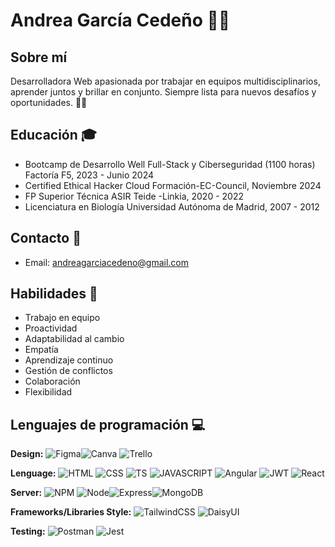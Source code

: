 # Andrea García Cedeño :woman_technologist:

## Sobre mí
Desarrolladora Web apasionada por trabajar en equipos multidisciplinarios, aprender juntos y brillar en conjunto. Siempre lista para nuevos desafíos y oportunidades. 💪✨

## Educación :mortar_board:
- Bootcamp de Desarrollo Well Full-Stack y Ciberseguridad (1100 horas)
  Factoría F5, 2023 - Junio 2024
- Certified Ethical Hacker Cloud Formación-EC-Council, Noviembre 2024
- FP Superior Técnica ASIR Teide -Linkia, 2020 - 2022
- Licenciatura en Biología Universidad Autónoma de Madrid, 2007 - 2012

## Contacto :iphone:
- Email: andreagarciacedeno@gmail.com

## Habilidades :rocket:
- Trabajo en equipo
- Proactividad
- Adaptabilidad al cambio
- Empatía
- Aprendizaje continuo
- Gestión de conflictos
- Colaboración
- Flexibilidad

## Lenguajes de programación :computer:

**Design:** ![Figma](https://img.shields.io/badge/Figma-F24E1E?style=for-the-badge&logo=figma&logoColor=white)![Canva](https://img.shields.io/badge/Canva-%2300C4CC.svg?&style=for-the-badge&logo=Canva&logoColor=white) ![Trello](https://img.shields.io/badge/Trello-0052CC?style=for-the-badge&logo=trello&logoColor=white)

**Lenguage:** ![HTML](https://img.shields.io/badge/HTML5-E34F26?style=for-the-badge&logo=html5&logoColor=white) ![CSS](https://img.shields.io/badge/CSS3-1572B6?style=for-the-badge&logo=css3&logoColor=white) ![TS](https://img.shields.io/badge/TypeScript-007ACC?style=for-the-badge&logo=typescript&logoColor=white) ![JAVASCRIPT](https://img.shields.io/badge/JavaScript-323330?style=for-the-badge&logo=javascript&logoColor=F7DF1E) ![Angular](https://img.shields.io/badge/Angular-DD0031?style=for-the-badge&logo=angular&logoColor=white) ![JWT](https://img.shields.io/badge/JWT-000000?style=for-the-badge&logo=JSON%20web%20tokens&logoColor=white) ![React](https://img.shields.io/badge/React-61DAFB?style=for-the-badge&logo=react&logoColor=white)

**Server:** ![NPM](https://img.shields.io/badge/npm-CB3837?style=for-the-badge&logo=npm&logoColor=white) ![Node](https://img.shields.io/badge/Node%20js-339933?style=for-the-badge&logo=nodedotjs&logoColor=white)![Express](https://img.shields.io/badge/Express%20js-000000?style=for-the-badge&logo=express&logoColor=white)![MongoDB](https://img.shields.io/badge/MongoDB-4EA94B?style=for-the-badge&logo=mongodb&logoColor=white)

**Frameworks/Libraries Style:**
![TailwindCSS](https://img.shields.io/badge/Tailwind_CSS-38B2AC?style=for-the-badge&logo=tailwind-css&logoColor=white) ![DaisyUI](https://img.shields.io/badge/daisyUI-1ad1a5?style=for-the-badge&logo=daisyui&logoColor=white)

**Testing:** ![Postman](https://img.shields.io/badge/Postman-FF6C37?style=for-the-badge&logo=Postman&logoColor=white) ![Jest](https://img.shields.io/badge/Jest-C21325?style=for-the-badge&logo=jest&logoColor=white)
